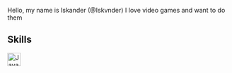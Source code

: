 Hello, my name is Iskander (@Iskvnder)
I love video games and want to do them

## Skills
<img align="left" alt="Java" width="30px" src="https://cdn-icons-png.flaticon.com/512/152/152760.png" />

[youtube]: https://www.youtube.com/channel/UCrtvnlbEhhjLexI_wuO5Xvg
